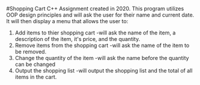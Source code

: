 #Shopping Cart
C++ Assignment created in 2020.
This program utilizes OOP design principles and will ask the user for their name and current date.
It will then display a menu that allows the user to:

1. Add items to thier shopping cart
  -will ask the name of the item, a description of the item, it's price, and the quantity.
2. Remove items from the shopping cart
  -will ask the name of the item to be removed.
3. Change the quantity of the item
  -will ask the name before the quantity can be changed
4. Output the shopping list
  -will output the shopping list and the total of all items in the cart.
  
  
